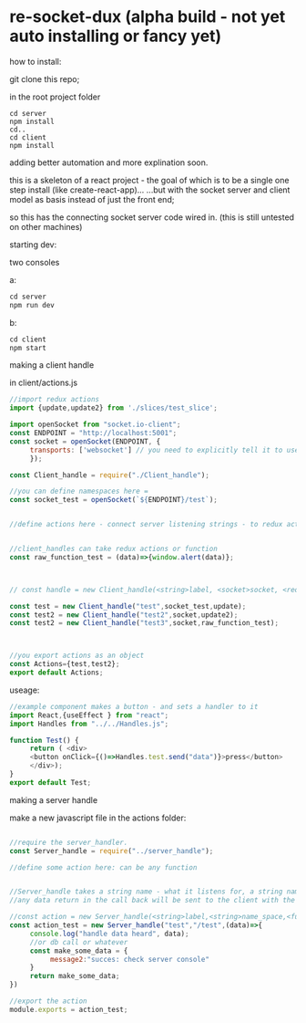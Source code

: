 # re-socket-dux (alpha build - not yet auto installing or fancy yet)

how to install:

git clone this repo;

in the root project folder
```
cd server
npm install
cd..
cd client
npm install
```


adding better automation and more explination soon.

this is a skeleton of a react project - the goal of which is to be a single one step install (like create-react-app)...
...but with the socket server and client model as basis instead of just the front end;

so this has the connecting socket server code wired in.
(this is still untested on other machines) 




starting dev:

two consoles

a:
```js
cd server
npm run dev
  ```
b:
```js
cd client
npm start
```


making a client handle

in client/actions.js

```js
//import redux actions
import {update,update2} from './slices/test_slice';

import openSocket from "socket.io-client";
const ENDPOINT = "http://localhost:5001";
const socket = openSocket(ENDPOINT, {
     transports: ['websocket'] // you need to explicitly tell it to use websockets
     }); 

const Client_handle = require("./Client_handle");

//you can define namespaces here =
const socket_test = openSocket(`${ENDPOINT}/test`);


//define actions here - connect server listening strings - to redux actions


//client_handles can take redux actions or function
const raw_function_test = (data)=>{window.alert(data)};



// const handle = new Client_handle(<string>label, <socket>socket, <redux action / function> action);

const test = new Client_handle("test",socket_test,update);
const test2 = new Client_handle("test2",socket,update2);
const test2 = new Client_handle("test3",socket,raw_function_test);



//you export actions as an object
const Actions={test,test2};
export default Actions;
```
useage:

```js
//example component makes a button - and sets a handler to it
import React,{useEffect } from "react";
import Handles from "../../Handles.js";

function Test() {
     return ( <div>
     <button onClick={()=>Handles.test.send("data")}>press</button>
     </div>);
}
export default Test;

```




making a server handle

make a new javascript file in the actions folder: 
```js

//require the server_handler.
const Server_handle = require("../server_handle");

//define some action here: can be any function 


//Server_handle takes a string name - what it listens for, a string name_space, and a callback - for when it hears that data.
//any data return in the call back will be sent to the client with the same tag to the same name_space

//const action = new Server_handle(<string>label,<string>name_space,<function>action)
const action_test = new Server_handle("test","/test",(data)=>{
     console.log("handle data heard", data);
     //or db call or whatever
     const make_some_data = {
          message2:"succes: check server console"
     }
     return make_some_data;
})

//export the action
module.exports = action_test;

```


